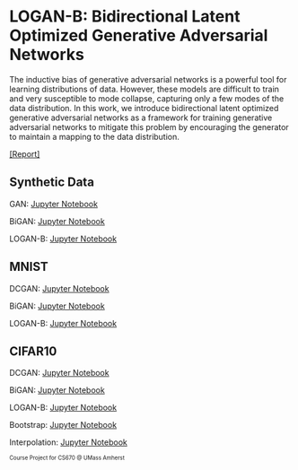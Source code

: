 # LOGAN-B: Bidirectional Latent Optimized Generative Adversarial Networks

The inductive bias of generative adversarial networks is a powerful tool for learning distributions of data. However, these models are difficult to train and very susceptible to mode collapse, capturing only a few modes of the data distribution. In this work, we introduce bidirectional latent optimized generative adversarial networks as a framework for training generative adversarial networks to mitigate this problem by encouraging the generator to maintain a mapping to the data distribution.

[[Report]](https://sharath.github.io/logan-b/report/LOGAN_B.pdf)

## Synthetic Data

GAN: [Jupyter Notebook](https://sharath.github.io/logan-b/experiments/synthetic/gan.html)

BiGAN: [Jupyter Notebook](https://sharath.github.io/logan-b/experiments/synthetic/bigan.html)

LOGAN-B: [Jupyter Notebook](https://sharath.github.io/logan-b/experiments/synthetic/logan_b.html)

## MNIST

DCGAN: [Jupyter Notebook](https://sharath.github.io/logan-b/experiments/mnist/mnist_dcgan.html)

BiGAN: [Jupyter Notebook](https://sharath.github.io/logan-b/experiments/mnist/mnist_bigan.html)

LOGAN-B: [Jupyter Notebook](https://sharath.github.io/logan-b/experiments/mnist/mnist_logan_b.html)


## CIFAR10

DCGAN: [Jupyter Notebook](https://sharath.github.io/logan-b/experiments/cifar10/cifar10_dcgan.html)

BiGAN: [Jupyter Notebook](https://sharath.github.io/logan-b/experiments/cifar10/cifar10_bigan.html)

LOGAN-B: [Jupyter Notebook](https://sharath.github.io/logan-b/experiments/cifar10/cifar10_logan_b.html)

Bootstrap: [Jupyter Notebook](https://sharath.github.io/logan-b/experiments/cifar10/bootstrap_logan_b.html)

Interpolation: [Jupyter Notebook](https://sharath.github.io/logan-b/experiments/cifar10/interpolation_logan_b.html)


<sub><sup>Course Project for CS670 @ UMass Amherst</sup></sub>